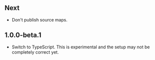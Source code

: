 ## Next

* Don't publish source maps.

## 1.0.0-beta.1

* Switch to TypeScript. This is experimental and the setup may not be completely correct yet.

